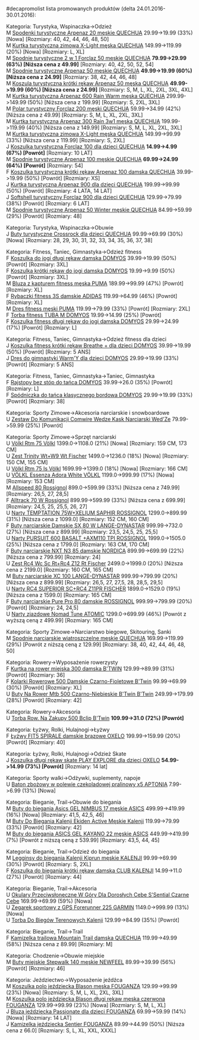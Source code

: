 #decapromolist lista promowanych produktów (delta 24.01.2016-30.01.2016):

Kategoria: Turystyka, Wspinaczka->Odzież  
M [Spodenki turystyczne Arpenaz 20 męskie QUECHUA](http://www.decathlon.pl/spodenki-turystyczne-mskie-arpenaz-20-khaki-id_8300177.html) 29.99->19.99 (33%) [Nowa] [Rozmiary: 40, 42, 44, 46, 48, 50]  
M [Kurtka turystyczna zimowa X-Light męska QUECHUA](http://www.decathlon.pl/kurtka-puchowa-x-light-mska-id_8318547.html) 149.99->119.99 (20%) [Nowa] [Rozmiary: L, XL]  
M [Spodnie turystyczne 2 w 1 Forclaz 50 męskie QUECHUA](http://www.decathlon.pl/spodnie-2w1-forclaz-50-mskie-id_8329075.html) **79.99->29.99 (63%) [Niższa cena z 49.99]** [Rozmiary: 40, 42, 50, 52, 54]  
M [Spodnie turystyczne Arpenaz 50 męskie QUECHUA](http://www.decathlon.pl/spodnie-turystyczne-mskie-arpenaz-50-id_8241485.html) **49.99->19.99 (60%) [Niższa cena z 24.99]** [Rozmiary: 38, 42, 44, 46, 48]  
M [Koszula turystyczna krótki rękaw Arpenaz 50 męska QUECHUA](http://www.decathlon.pl/arpenaz-50-khaki-id_8329516.html) **49.99->19.99 (60%) [Niższa cena z 24.99]** [Rozmiary: S, M, L, XL, 2XL, 3XL, 4XL]  
M [Kurtka turystyczna Arpenaz 600 Rain Warm męska QUECHUA](http://www.decathlon.pl/kurtka-zimowa-arpenaz-600-mska-id_8343847.html) 299.99->149.99 (50%) [Niższa cena z 199.99] [Rozmiary: S, 2XL, 3XL]  
M [Polar turystyczny Forclaz 200 męski QUECHUA](http://www.decathlon.pl/polar-forclaz-200-mski-id_8317242.html) 59.99->34.99 (42%) [Niższa cena z 49.99] [Rozmiary: S, M, L, XL, 2XL, 3XL]  
M [Kurtka turystyczna Arpenaz 300 Rain 3w1 męska QUECHUA](http://www.decathlon.pl/kurtka-turystyczna-arpenaz-300-3w1-mska-id_8343502.html) 199.99->119.99 (40%) [Niższa cena z 149.99] [Rozmiary: S, M, L, XL, 2XL, 3XL]  
M [Kurtka turystyczna zimowa X-Light męska QUECHUA](http://www.decathlon.pl/kurtka-puchowa-x-light-mska-id_8344423.html) 149.99->99.99 (33%) [Niższa cena z 119.99] [Rozmiary: S, 2XL]  
J [Koszulka turystyczna Forclaz 100 dla dzieci QUECHUA](http://www.decathlon.pl/koszulka-turystyczna-z-krotkim-rkawem-forclaz-100-dla-dzieci-quechua--id_8300266.html) **14.99->4.99 (67%) [Powrót]** [Rozmiary: 10 LAT]  
M [Spodnie turystyczne Arpenaz 100 męskie QUECHUA](http://www.decathlon.pl/spodnie-arpenaz-100-mskie-id_8329531.html) **69.99->24.99 (64%) [Powrót]** [Rozmiary: 54]  
F [Koszulka turystyczna krótki rękaw Arpenaz 100 damska QUECHUA](http://www.decathlon.pl/koszulka-turystyczna-krotki-rkaw-arpenaz-100-damska--id_8319038.html) 39.99->19.99 (50%) [Powrót] [Rozmiary: XS]  
J [Kurtka turystyczna Arpenaz 900 dla dzieci QUECHUA](http://www.decathlon.pl/kurtka-turystyczna-arpenaz-900-warm-dzieci-id_8344500.html) 199.99->99.99 (50%) [Powrót] [Rozmiary: 4 LATA, 14 LAT]  
J [Softshell turystyczny Forclaz 900 dla dzieci QUECHUA](http://www.decathlon.pl/softshell-turystyczny-dla-dzieci-forclaz-900-id_8317612.html) 129.99->79.99 (38%) [Powrót] [Rozmiary: 6 LAT]  
M [Spodnie turystyczne Arpenaz 50 Winter męskie QUECHUA](http://www.decathlon.pl/spodnie-turystyczne-ciepe-arpenaz-50-mskie-id_8343390.html) 84.99->59.99 (29%) [Powrót] [Rozmiary: 48]  

Kategoria: Turystyka, Wspinaczka->Obuwie  
J [Buty turystyczne Crossrock dla dzieci QUECHUA](http://www.decathlon.pl/buty-turystyczne-niskie-dla-dzieci-crossrock-czarno-czerwone-id_8302581.html) 99.99->69.99 (30%) [Nowa] [Rozmiary: 28, 29, 30, 31, 32, 33, 34, 35, 36, 37, 38]  

Kategoria: Fitness, Taniec, Gimnastyka->Odzież fitness  
F [Koszulka do jogi długi rękaw damska DOMYOS](http://www.decathlon.pl/koszulka-z-dugim-rkawem-joga-id_8341304.html) 39.99->19.99 (50%) [Powrót] [Rozmiary: 3XL]  
F [Koszulka krótki rękaw do jogi damska DOMYOS](http://www.decathlon.pl/koszulka-fitness-krotki-rkaw-damska-id_8312844.html) 19.99->9.99 (50%) [Powrót] [Rozmiary: 3XL]  
M [Bluza z kapturem fitness męska PUMA](http://www.decathlon.pl/bluza-z-kapturem-puma-mska-id_8340983.html) 189.99->99.99 (47%) [Powrót] [Rozmiary: XL]  
F [Rybaczki fitness 3S damskie ADIDAS](http://www.decathlon.pl/rybaczki-do-fitnessu-adidas-3s-id_8340943.html) 119.99->64.99 (46%) [Powrót] [Rozmiary: XL]  
M [Dres fitness męski PUMA](http://www.decathlon.pl/dres-fitness-puma-mski-id_8341185.html) 119.99->79.99 (33%) [Powrót] [Rozmiary: 2XL]  
F [Torba fitness TUBA M DOMYOS](http://www.decathlon.pl/torba-tuba-skadana-id_8343255.html) 19.99->14.99 (25%) [Powrót]  
F [Koszulka fitness długi rękaw do jogi damska DOMYOS](http://www.decathlon.pl/koszulka-fitness-dugi-rkaw-damska-z-baweny-organicznej-id_8278606.html) 29.99->24.99 (17%) [Powrót] [Rozmiary: L]  

Kategoria: Fitness, Taniec, Gimnastyka->Odzież fitness dla dzieci  
J [Koszulka fitness krótki rękaw Breathe + dla dzieci DOMYOS](http://www.decathlon.pl/koszulka-breathe--id_8339853.html) 39.99->19.99 (50%) [Powrót] [Rozmiary: 5 ANS]  
J [Dres do gimnastyki Warm'Y dla dzieci DOMYOS](http://www.decathlon.pl/dres-fitness-dla-dzieci-id_8312159.html) 29.99->19.99 (33%) [Powrót] [Rozmiary: 5 ANS]  

Kategoria: Fitness, Taniec, Gimnastyka->Taniec, Gimnastyka  
F [Rajstopy bez stóp do tańca DOMYOS](http://www.decathlon.pl/legginsy-do-taca-dla-dzieci-id_8301140.html) 39.99->26.0 (35%) [Powrót] [Rozmiary: L]  
F [Spódniczka do tańca klasycznego bordowa DOMYOS](http://www.decathlon.pl/spodniczka-fitness-damska-do-taca-id_8297275.html) 29.99->19.99 (33%) [Powrót] [Rozmiary: 38]  

Kategoria: Sporty Zimowe->Akcesoria narciarskie i snowboardowe  
U [Zestaw Do Komunikacji Comwire Wedze Kask Narciarski Wed'Ze](http://www.decathlon.pl/zestaw-do-komunikacji-do-kasku-narciarskiego-id_8288726.html) 79.99->59.99 (25%) [Powrót]  

Kategoria: Sporty Zimowe->Sprzęt narciarski  
U [Völkl Rtm 75 Völkl](http://www.decathlon.pl/narty-volkl-rtm-75-id_8359577.html) 1399.0->1108.0 (21%) [Nowa] [Rozmiary: 159 CM, 173 CM]  
U [Zest Trinity Wt+W9 Wt Fischer](http://www.decathlon.pl/narty-trinity-wtw9-wt-id_8358307.html) 1499.0->1236.0 (18%) [Nowa] [Rozmiary: 150 CM, 155 CM]  
U [Völkl Rtm 75 Is Völkl](http://www.decathlon.pl/narty-volkl-rtm-75-is-id_8359576.html) 1699.99->1399.0 (18%) [Nowa] [Rozmiary: 166 CM]  
U [VÖLKL Essenza Adora White VÖLKL](http://www.decathlon.pl/narty-volkl-essenza-adora-white-id_8359578.html) 1199.0->999.99 (17%) [Nowa] [Rozmiary: 153 CM]  
M [Allspeed 80 Rossignol](http://www.decathlon.pl/buty-narciarskie-allspeed-80-id_8358169.html) 899.0->599.99 (33%) [Niższa cena z 749.99] [Rozmiary: 26,5, 27, 28,5]  
F [Alltrack 70 W Rossignol](http://www.decathlon.pl/buty-narciarskie-alltrack-70-w-id_8358228.html) 899.99->599.99 (33%) [Niższa cena z 699.99] [Rozmiary: 24,5, 25, 25,5, 26, 27]  
U [Narty TEMPTATION 75W+XELIUM SAPHIR ROSSIGNOL](http://www.decathlon.pl/narty-temptation-75wxelium-saphir-id_8358131.html) 1299.0->899.99 (31%) [Niższa cena z 1099.0] [Rozmiary: 152 CM, 160 CM]  
F [Buty narciarskie Damskie SX 80 W LANGE-DYNASTAR](http://www.decathlon.pl/buty-narciarskie-sx-80-w-id_8333152.html) 999.99->732.0 (27%) [Niższa cena z 899.99] [Rozmiary: 23,5, 24,5, 25, 25,5]  
U [Narty PURSUIT 600 BASALT +AXM110 TPI ROSSIGNOL](http://www.decathlon.pl/narty-pursuit-600-basalt-axm110-tpi-id_8358128.html) 1999.0->1505.0 (25%) [Niższa cena z 1799.0] [Rozmiary: 163 CM, 170 CM]  
F [Buty narciarskie NXT N3 85 damskie NORDICA](http://www.decathlon.pl/buty-narciarskie-nxt-85-id_8345844.html) 899.99->699.99 (22%) [Niższa cena z 799.99] [Rozmiary: 24]  
U [Zest Rc4 Wc Sc Rt+Rc4 Z12 Rt Fischer](http://www.decathlon.pl/narty-rc4-wc-sc-rtrc4-z12-rt-id_8358306.html) 2499.0->1999.0 (20%) [Niższa cena z 2199.0] [Rozmiary: 160 CM, 165 CM]  
M [Buty narciarskie XC 100 LANGE-DYNASTAR](http://www.decathlon.pl/buty-narciarskie-xc-100-id_8333124.html) 999.99->799.99 (20%) [Niższa cena z 899.99] [Rozmiary: 26,5, 27, 27,5, 28, 28,5, 29,5]  
U [Narty RC4 SUPERIOR SC+RC4 Z11PR FISCHER](http://www.decathlon.pl/narty-rc4-superior-scrc4-z11pr-id_8358291.html) 1899.0->1529.0 (19%) [Niższa cena z 1599.0] [Rozmiary: 165 CM]  
F [Buty narciarskie Pure Pro 80 damskie ROSSIGNOL](http://www.decathlon.pl/buty-narciarskie-pure-pro-80-id_8345703.html) 999.99->799.99 (20%) [Powrót] [Rozmiary: 24, 24,5]  
U [Narty zjazdowe Nomad Tune ATOMIC](http://www.decathlon.pl/narty-do-jazdy-zaawansowanej-nomad-tune-id_8318867.html) 1299.0->699.99 (46%) [Powrót z wyższą ceną z 499.99] [Rozmiary: 165 CM]  

Kategoria: Sporty Zimowe->Narciarstwo biegowe, Skitouring, Sanki  
M [Spodnie narciarskie wiatroszczelne męskie QUECHUA](http://www.decathlon.pl/spodnie-do-narciarstwa-biegowego-mskie-capcir-100-id_8156588.html) 169.99->119.99 (29%) [Powrót z niższą ceną z 129.99] [Rozmiary: 38, 40, 42, 44, 46, 48, 50]  

Kategoria: Rowery->Wyposażenie rowerzysty  
F [Kurtka na rower miejska 300 damska B'TWIN](http://www.decathlon.pl/kurtka-miejska-300-id_8342745.html) 129.99->89.99 (31%) [Powrót] [Rozmiary: 36]  
F [Kolarki Rowerowe 500 Damskie Czarno-Fioletowe B'Twin](http://www.decathlon.pl/spodenki-na-rower-damskie-500--id_8296126.html) 99.99->69.99 (30%) [Powrót] [Rozmiary: XL]  
U [Buty Na Rower Mtb 500 Czarno-Niebieskie B'Twin B'Twin](http://www.decathlon.pl/buty-na-rower-mtb-500-id_8324904.html) 249.99->179.99 (28%) [Powrót] [Rozmiary: 42]  

Kategoria: Rowery->Akcesoria  
U [Torba Row. Na Zakupy 500 Bclip B'Twin](http://www.decathlon.pl/torba-row-na-zakupy-500-bclip-id_8334044.html) **109.99->31.0 (72%) [Powrót]**  

Kategoria: Łyżwy, Rolki, Hulajnogi->Łyżwy  
F [Łyżwy FIT5 SPIRALE damskie brązowe OXELO](http://www.decathlon.pl/ywy-rekreacyjne-damskie-fit5-id_8227398.html) 199.99->159.99 (20%) [Powrót] [Rozmiary: 40]  

Kategoria: Łyżwy, Rolki, Hulajnogi->Odzież Skate  
J [Koszulka długi rękaw skate PLAY EXPLORE dla dzieci OXELO](http://www.decathlon.pl/koszulka-skate-play-explore-jr-id_8347396.html) **54.99->14.99 (73%) [Powrót]** [Rozmiary: 14 lat]  

Kategoria: Sporty walki->Odżywki, suplementy, napoje  
U [Baton zbożowy w polewie czekoladowej pralinowy x5 APTONIA](http://www.decathlon.pl/baton-w-polewie-pralinowy-x5-id_8289830.html) 7.99->6.99 (13%) [Nowa]  

Kategoria: Bieganie, Trail->Obuwie do biegania  
M [Buty do biegania Asics GEL NIMBUS 17 męskie ASICS](http://www.decathlon.pl/buty-gel-nimbus-17-id_8340285.html) 499.99->419.99 (16%) [Nowa] [Rozmiary: 41,5, 42,5, 46]  
M [Buty Do Biegania Kalenji Ekiden Active Męskie Kalenji](http://www.decathlon.pl/ekiden-active-mskie-czarne-id_8326100.html) 119.99->79.99 (33%) [Powrót] [Rozmiary: 42]  
M [Buty do biegania ASICS GEL KAYANO 22 męskie ASICS](http://www.decathlon.pl/buty-gel-kayano-22-id_8340286.html) 449.99->419.99 (7%) [Powrót z niższą ceną z 539.99] [Rozmiary: 43,5, 44, 45]  

Kategoria: Bieganie, Trail->Odzież do biegania  
M [Legginsy do biegania Kalenji Kiprun męskie KALENJI](http://www.decathlon.pl/legginsy-kiprun-czarno-niebies-id_8340689.html) 99.99->69.99 (30%) [Powrót] [Rozmiary: S, 2XL]  
F [Koszulka do biegania krótki rękaw damska CLUB KALENJI](http://www.decathlon.pl/koszulka-do-biegania-krotki-rkaw-damska-club-id_8293164.html) 14.99->11.0 (27%) [Powrót] [Rozmiary: 44]  

Kategoria: Bieganie, Trail->Akcesoria  
U [Okulary Przeciwsłoneczne W Góry Dla Dorosłych Cebe S'Sential Czarne Cebe](http://www.decathlon.pl/cebe-ssential-id_8272183.html) 169.99->69.99 (59%) [Nowa]  
U [Zegarek sportowy z GPS Forerunner 225 GARMIN](http://www.decathlon.pl/zegarek-gps-hrm-forerunner-225-id_8355737.html) 1149.0->999.99 (13%) [Nowa]  
U [Torba Do Biegów Terenowych Kalenji](http://www.decathlon.pl/torba-do-biegow-terenowych-id_8312251.html) 129.99->84.99 (35%) [Powrót]  

Kategoria: Bieganie, Trail->Trail  
F [Kamizelka trailowa Mountain Trail damska QUECHUA](http://www.decathlon.pl/kamizelka-trailowa-damska-mt-wind-fiolet-id_8300238.html) 119.99->49.99 (58%) [Niższa cena z 89.99] [Rozmiary: M]  

Kategoria: Chodzenie->Obuwie miejskie  
M [Buty miejskie Stepwalk 140 męskie NEWFEEL](http://www.decathlon.pl/buty-stepwalk-140-id_8328110.html) 89.99->39.99 (56%) [Powrót] [Rozmiary: 46]  

Kategoria: Jeździectwo->Wyposażenie jeźdźca  
M [Koszulka polo jeździecka Blason męska FOUGANZA](http://www.decathlon.pl/koszulka-polo-jedziecka-mska-graphic-id_8299070.html) 129.99->99.99 (23%) [Nowa] [Rozmiary: S, M, L, XL, 2XL, 3XL]  
M [Koszulka polo jeździecka Blason długi rękaw męska czerwona FOUGANZA](http://www.decathlon.pl/koszulka-polo-jedziecka-mska-graphic-id_8299071.html) 129.99->99.99 (23%) [Nowa] [Rozmiary: S, M, L, XL]  
J [Bluza jeździecka Passionate dla dzieci FOUGANZA](http://www.decathlon.pl/bluza-passionate-jr-turkusowa-id_8325828.html) 69.99->59.99 (14%) [Nowa] [Rozmiary: 14 LAT]  
J [Kamizelka jeździecka Sentier FOUGANZA](http://www.decathlon.pl/kamizelka-sentier-kieszenie-id_8309107.html) 89.99->44.99 (50%) [Niższa cena z 66.0] [Rozmiary: S, L, XL, XXL, XXXL]  
